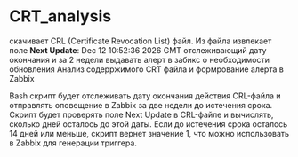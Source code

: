 # CRT_analysis
 скачивает CRL (Certificate Revocation List) файл. Из файла извлекает поле **Next Update**: Dec 12 10:52:36 2026 GMT
 отслеживающий дату окончания и за 2 недели выдавать алерт в забикс о необходимости обновления
Анализ содерржимого CRT файла и формрование алерта в Zabbix

Bash скрипт будет отслеживать дату окончания действия CRL-файла и отправлять оповещение в Zabbix за две недели до истечения срока.
Скрипт будет проверять поле Next Update в CRL-файле и вычислять, сколько дней осталось до этой даты. Если до истечения срока осталось 14 дней или меньше, скрипт вернет значение 1, что можно использовать в Zabbix для генерации триггера.


